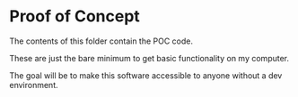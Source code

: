 # Proof of Concept

The contents of this folder contain the POC code.  

These are just the bare minimum to get basic functionality on my computer.

The goal will be to make this software accessible to anyone without a dev environment.

